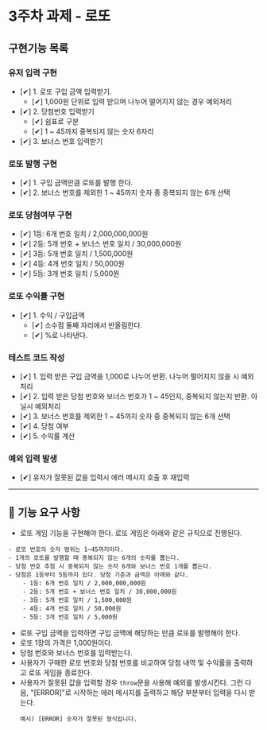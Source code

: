 # 3주차 과제 - 로또

## 구현기능 목록

### 유저 입력 구현

- [✔] 1. 로또 구입 금액 입력받기.
  - [✔] 1,000원 단위로 입력 받으며 나누어 떨어지지 않는 경우 예외처리
- [✔] 2. 당첨번호 입력받기
  - [✔] 쉼표로 구분
  - [✔] 1 ~ 45까지 중복되지 않는 숫자 6자리
- [✔] 3. 보너스 번호 입력받기

### 로또 발행 구현

- [✔] 1. 구입 금액만큼 로또를 발행 한다.
- [✔] 2. 보너스 번호를 제외한 1 ~ 45까지 숫자 중 중복되지 않는 6개 선택

### 로또 당첨여부 구현

- [✔] 1등: 6개 번호 일치 / 2,000,000,000원
- [✔] 2등: 5개 번호 + 보너스 번호 일치 / 30,000,000원
- [✔] 3등: 5개 번호 일치 / 1,500,000원
- [✔] 4등: 4개 번호 일치 / 50,000원
- [✔] 5등: 3개 번호 일치 / 5,000원

### 로또 수익률 구현

- [✔] 1. 수익 / 구입금액
  - [✔] 소수점 둘째 자리에서 반올림한다.
  - [✔] %로 나타낸다.

### 테스트 코드 작성

- [✔] 1. 입력 받은 구입 금액을 1,000로 나누어 반환. 나누어 떨어지지 않을 시 예외처리
- [✔] 2. 입력 받은 당첨 번호와 보너스 번호가 1 ~ 45인지, 중복되지 않는지 반환. 아닐시 예외처리
- [✔] 3. 보너스 번호를 제외한 1 ~ 45까지 숫자 중 중복되지 않는 6개 선택
- [✔] 4. 당첨 여부
- [✔] 5. 수익률 계산

### 예외 입력 발생

- [✔] 유저가 잘못된 값을 입력시 에러 메시지 호출 후 재입력

---

## 🚀 기능 요구 사항

- 로또 게임 기능을 구현해야 한다. 로또 게임은 아래와 같은 규칙으로 진행된다.

```
- 로또 번호의 숫자 범위는 1~45까지이다.
- 1개의 로또를 발행할 때 중복되지 않는 6개의 숫자를 뽑는다.
- 당첨 번호 추첨 시 중복되지 않는 숫자 6개와 보너스 번호 1개를 뽑는다.
- 당첨은 1등부터 5등까지 있다. 당첨 기준과 금액은 아래와 같다.
    - 1등: 6개 번호 일치 / 2,000,000,000원
    - 2등: 5개 번호 + 보너스 번호 일치 / 30,000,000원
    - 3등: 5개 번호 일치 / 1,500,000원
    - 4등: 4개 번호 일치 / 50,000원
    - 5등: 3개 번호 일치 / 5,000원
```

- 로또 구입 금액을 입력하면 구입 금액에 해당하는 만큼 로또를 발행해야 한다.
- 로또 1장의 가격은 1,000원이다.
- 당첨 번호와 보너스 번호를 입력받는다.
- 사용자가 구매한 로또 번호와 당첨 번호를 비교하여 당첨 내역 및 수익률을 출력하고 로또 게임을 종료한다.
- 사용자가 잘못된 값을 입력할 경우 `throw`문을 사용해 예외를 발생시킨다. 그런 다음, "[ERROR]"로 시작하는 에러 메시지를 출력하고 해당 부분부터 입력을 다시 받는다.
  ```
  예시) [ERROR] 숫자가 잘못된 형식입니다.
  ```
